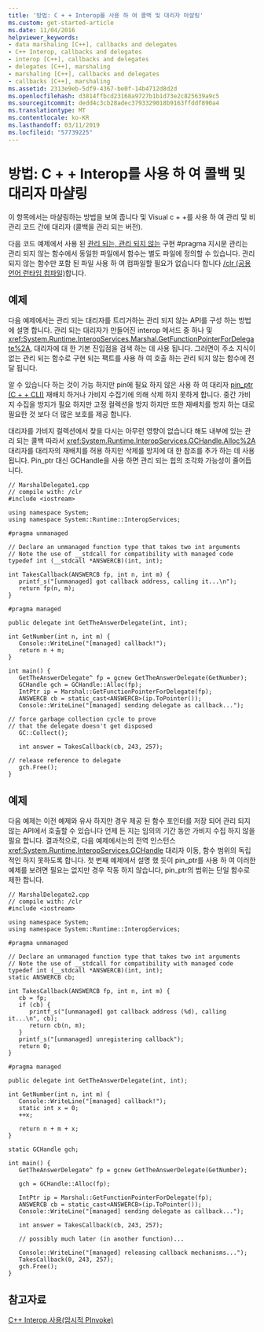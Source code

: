 ```yaml
---
title: '방법: C + + Interop를 사용 하 여 콜백 및 대리자 마샬링'
ms.custom: get-started-article
ms.date: 11/04/2016
helpviewer_keywords:
- data marshaling [C++], callbacks and delegates
- C++ Interop, callbacks and delegates
- interop [C++], callbacks and delegates
- delegates [C++], marshaling
- marshaling [C++], callbacks and delegates
- callbacks [C++], marshaling
ms.assetid: 2313e9eb-5df9-4367-be0f-14b4712d8d2d
ms.openlocfilehash: d3814ffbcd23168a9727b1b1d73e2c825639a9c5
ms.sourcegitcommit: dedd4c3cb28adec3793329018b9163ffddf890a4
ms.translationtype: MT
ms.contentlocale: ko-KR
ms.lasthandoff: 03/11/2019
ms.locfileid: "57739225"
---
```

# <a name="how-to-marshal-callbacks-and-delegates-by-using-c-interop"></a>방법: C + + Interop를 사용 하 여 콜백 및 대리자 마샬링

이 항목에서는 마샬링하는 방법을 보여 줍니다 및 Visual c + +를 사용 하 여 관리 및 비관리 코드 간에 대리자 (콜백을 관리 되는 버전).

다음 코드 예제에서 사용 된 [관리 되는, 관리 되지 않는](../preprocessor/managed-unmanaged.md) 구현 #pragma 지시문 관리는 관리 되지 않는 함수에서 동일한 파일에서 함수는 별도 파일에 정의할 수 있습니다. 관리 되지 않는 함수만 포함 된 파일 사용 하 여 컴파일할 필요가 없습니다 합니다 [/clr (공용 언어 런타임 컴파일)](../build/reference/clr-common-language-runtime-compilation.md)합니다.

## <a name="example"></a>예제

다음 예제에서는 관리 되는 대리자를 트리거하는 관리 되지 않는 API를 구성 하는 방법에 설명 합니다. 관리 되는 대리자가 만들어진 interop 메서드 중 하나 및 <xref:System.Runtime.InteropServices.Marshal.GetFunctionPointerForDelegate%2A>, 대리자에 대 한 기본 진입점을 검색 하는 데 사용 됩니다. 그러면이 주소 지식이 없는 관리 되는 함수로 구현 되는 팩트를 사용 하 여 호출 하는 관리 되지 않는 함수에 전달 됩니다.

알 수 있습니다 하는 것이 가능 하지만 pin에 필요 하지 않은 사용 하 여 대리자 [pin_ptr (C + + CLI)](../windows/pin-ptr-cpp-cli.md) 재배치 하거나 가비지 수집기에 의해 삭제 하지 못하게 합니다. 중간 가비지 수집을 방지가 필요 하지만 고정 컬렉션을 방지 하지만 또한 재배치를 방지 하는 대로 필요한 것 보다 더 많은 보호를 제공 합니다.

대리자를 가비지 컬렉션에서 찾을 다시는 아무런 영향이 없습니다 해도 내부에 있는 관리 되는 콜백 따라서 <xref:System.Runtime.InteropServices.GCHandle.Alloc%2A> 대리자를 대리자의 재배치를 허용 하지만 삭제를 방지에 대 한 참조를 추가 하는 데 사용 됩니다. Pin_ptr 대신 GCHandle을 사용 하면 관리 되는 힙의 조각화 가능성이 줄어듭니다.

```
// MarshalDelegate1.cpp
// compile with: /clr
#include <iostream>

using namespace System;
using namespace System::Runtime::InteropServices;

#pragma unmanaged

// Declare an unmanaged function type that takes two int arguments
// Note the use of __stdcall for compatibility with managed code
typedef int (__stdcall *ANSWERCB)(int, int);

int TakesCallback(ANSWERCB fp, int n, int m) {
   printf_s("[unmanaged] got callback address, calling it...\n");
   return fp(n, m);
}

#pragma managed

public delegate int GetTheAnswerDelegate(int, int);

int GetNumber(int n, int m) {
   Console::WriteLine("[managed] callback!");
   return n + m;
}

int main() {
   GetTheAnswerDelegate^ fp = gcnew GetTheAnswerDelegate(GetNumber);
   GCHandle gch = GCHandle::Alloc(fp);
   IntPtr ip = Marshal::GetFunctionPointerForDelegate(fp);
   ANSWERCB cb = static_cast<ANSWERCB>(ip.ToPointer());
   Console::WriteLine("[managed] sending delegate as callback...");

// force garbage collection cycle to prove
// that the delegate doesn't get disposed
   GC::Collect();

   int answer = TakesCallback(cb, 243, 257);

// release reference to delegate
   gch.Free();
}
```

## <a name="example"></a>예제

다음 예제는 이전 예제와 유사 하지만 경우 제공 된 함수 포인터를 저장 되어 관리 되지 않는 API에서 호출할 수 있습니다 언제 든 지는 임의의 기간 동안 가비지 수집 하지 않을 필요 합니다. 결과적으로, 다음 예제에서는의 전역 인스턴스 <xref:System.Runtime.InteropServices.GCHandle> 대리자 이동, 함수 범위의 독립적인 하지 못하도록 합니다. 첫 번째 예제에서 설명 했 듯이 pin_ptr를 사용 하 여 이러한 예제를 보려면 필요는 없지만 경우 작동 하지 않습니다, pin_ptr의 범위는 단일 함수로 제한 합니다.

```
// MarshalDelegate2.cpp
// compile with: /clr
#include <iostream>

using namespace System;
using namespace System::Runtime::InteropServices;

#pragma unmanaged

// Declare an unmanaged function type that takes two int arguments
// Note the use of __stdcall for compatibility with managed code
typedef int (__stdcall *ANSWERCB)(int, int);
static ANSWERCB cb;

int TakesCallback(ANSWERCB fp, int n, int m) {
   cb = fp;
   if (cb) {
      printf_s("[unmanaged] got callback address (%d), calling it...\n", cb);
      return cb(n, m);
   }
   printf_s("[unmanaged] unregistering callback");
   return 0;
}

#pragma managed

public delegate int GetTheAnswerDelegate(int, int);

int GetNumber(int n, int m) {
   Console::WriteLine("[managed] callback!");
   static int x = 0;
   ++x;

   return n + m + x;
}

static GCHandle gch;

int main() {
   GetTheAnswerDelegate^ fp = gcnew GetTheAnswerDelegate(GetNumber);

   gch = GCHandle::Alloc(fp);

   IntPtr ip = Marshal::GetFunctionPointerForDelegate(fp);
   ANSWERCB cb = static_cast<ANSWERCB>(ip.ToPointer());
   Console::WriteLine("[managed] sending delegate as callback...");

   int answer = TakesCallback(cb, 243, 257);

   // possibly much later (in another function)...

   Console::WriteLine("[managed] releasing callback mechanisms...");
   TakesCallback(0, 243, 257);
   gch.Free();
}
```

## <a name="see-also"></a>참고자료

[C++ Interop 사용(암시적 PInvoke)](../dotnet/using-cpp-interop-implicit-pinvoke.md)
